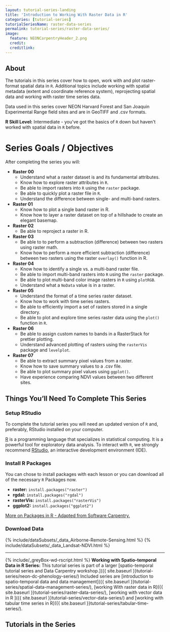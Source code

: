 ```yaml
---
layout: tutorial-series-landing
title: 'Introduction to Working With Raster Data in R'
categories: [tutorial-series]
tutorialSeriesName: raster-data-series
permalink: tutorial-series/raster-data-series/
image:
  feature: NEONCarpentryHeader_2.png
  credit: 
  creditlink: 
---
```


## About
The tutorials in this series cover how to open, work with and plot
raster-format spatial data in `R`. Additional topics include working with 
spatial metadata (extent and coordinate reference system), reprojecting spatial
data and working with raster time series data. 

Data used in this series cover NEON Harvard Forest and San Joaquin Experimental 
Range field sites and are in GeoTIFF and .csv formats.

**R Skill Level:** Intermediate - you've got the basics of `R` down but haven't
worked with spatial data in `R` before.

<div id="objectives" markdown="1">

# Series Goals / Objectives
After completing the series you will:

* **Raster 00**
	+ Understand what a raster dataset is and its fundamental attributes.
	+ Know how to explore raster attributes in `R`.
	+ Be able to import rasters into `R` using the `raster` package.
	+ Be able to quickly plot a raster file in `R`.
	+ Understand the difference between single- and multi-band rasters.
* **Raster 01**
	+ Know how to plot a single band raster in R.
	+ Know how to layer a raster dataset on top of a hillshade to create an elegant 
basemap.
* **Raster 02**
	+ Be able to reproject a raster in R.
* **Raster 03**
	+ Be able to to perform a subtraction (difference) between two rasters using 
raster math.
	+ Know how to perform a more efficient subtraction (difference) between two 
rasters using the raster `overlay()` function in R.
* **Raster 04**
	+ Know how to identify a single vs. a multi-band raster file.
	+ Be able to import multi-band rasters into `R` using the `raster` package.
	+ Be able to plot multi-band color image rasters in `R` using `plotRGB`.
	+ Understand what a `NoData` value is in a raster.
* **Raster 05**
	+ Understand the format of a time series raster dataset.
	+ Know how to work with time series rasters. 
	+ Be able to efficiently import a set of rasters stored in a single directory.
	+ Be able to plot and explore time series raster data using the `plot()`
function in `R`.
* **Raster 06**
	+ Be able to assign custom names to bands in a RasterStack for prettier
plotting.
	+ Understand advanced plotting of rasters using the `rasterVis` package and
`levelplot`.
* **Raster 07**
	+ Be able to extract summary pixel values from a raster.
	+ Know how to save summary values to a .csv file.
	+ Be able to plot summary pixel values using `ggplot()`.
	+ Have experience comparing NDVI values between two different sites. 

## Things You’ll Need To Complete This Series

### Setup RStudio
To complete the tutorial series you will need an updated version of `R` and,
 preferably, RStudio installed on your computer.

 <a href = "http://cran.r-project.org/">R</a> 
is a programming language that specializes in statistical computing. It is a 
powerful tool for exploratory data analysis. To interact with `R`, we strongly
recommend 
<a href="http://www.rstudio.com/">RStudio</a>,
an interactive development environment (IDE). 

### Install R Packages
You can chose to install packages with each lesson or you can download all 
of the necessary `R` Packages now. 

* **raster:** `install.packages("raster")`
* **rgdal:** `install.packages("rgdal")`
* **rasterVis:** `install.packages("rasterVis")`
* **ggplot2:** `install.packages("ggplot2")`

[More on Packages in R - Adapted from Software Carpentry.]({{site.baseurl}}/R/Packages-In-R/)


### Download Data

{% include/dataSubsets/_data_Airborne-Remote-Sensing.html %}
{% include/dataSubsets/_data_Landsat-NDVI.html %}

*****

{% include/_greyBox-wd-rscript.html %}
**Working with Spatio-temporal Data in R Series:** This tutorial series is
part of a larger
[spatio-temporal tutorial series and Data Carpentry workshop.]({{ site.baseurl }}tutorial-series/neon-dc-phenology-series/)
Included series are
[introduction to spatio-temporal data and data management]({{ site.baseurl }}tutorial-series/spatial-data-management-series/),
[working With raster data in R]({{ site.baseurl }}tutorial-series/raster-data-series/), 
[working with vector data in R ]({{ site.baseurl }}tutorial-series/vector-data-series/)
and
[working with tabular time series in R]({{ site.baseurl }}tutorial-series/tabular-time-series/).

</div> 

## Tutorials in the Series